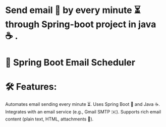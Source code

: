 # Send email 📧 by every minute ⏳ through Spring-boot project in java ☕ .

# 📧 Spring Boot Email Scheduler
# 🛠️ Features:
Automates email sending every minute ⏳.
Uses Spring Boot 🐾 and Java ☕.
Integrates with an email service (e.g., Gmail SMTP ✉️).
Supports rich email content (plain text, HTML, attachments 📎).
